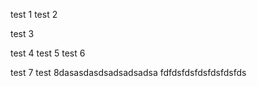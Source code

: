 test 1
test 2

test 3

test 4
test 5
test 6

test 7
test 8dasasdasdsadsadsadsa
fdfdsfdsfdsfdsfdsfds
